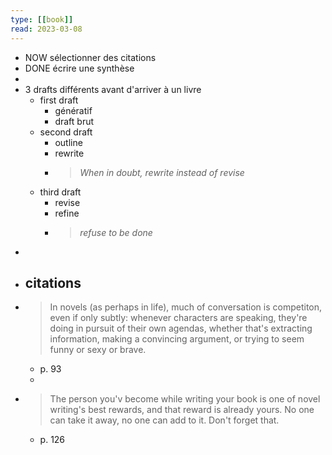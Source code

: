 ```yaml
---
type: [[book]]
read: 2023-03-08
---
```


- NOW sélectionner des citations
- DONE écrire une synthèse
-
- 3 drafts différents avant d'arriver à un livre
	- first draft
		- génératif
		- draft brut
	- second draft
		- outline
		- rewrite
		- > *When in doubt, rewrite instead of revise*
	- third draft
		- revise
		- refine
		- > *refuse to be done*
-
- ## citations
- > In novels (as perhaps in life), much of conversation is competiton, even if only subtly: whenever characters are speaking, they're doing in pursuit of their own agendas, whether that's extracting information, making a convincing argument, or trying to seem funny or sexy or brave.
	- p. 93
	-
- > The person you'v become while writing your book is one of novel writing's best rewards, and that reward is already yours. No one can take it away, no one can add to it. Don't forget that.
	- p. 126
